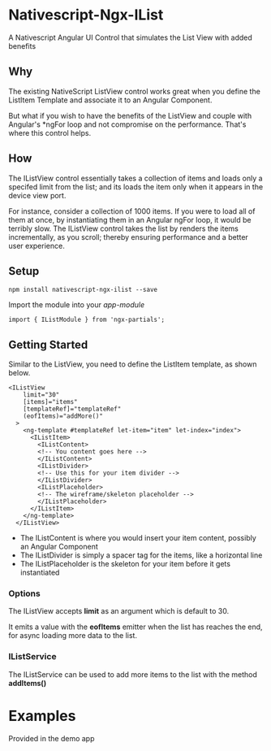 # Nativescript-Ngx-IList

A Nativescript Angular UI Control that simulates the List View with
added benefits

## Why

The existing NativeScript ListView control works great when you define the
ListItem Template and associate it to an Angular Component. 

But what if you wish to have the benefits of the ListView and couple with
Angular's *ngFor loop and not compromise on the performance. That's where this
control helps.

## How

The IListView control essentially takes a collection of items and loads only a
specifed limit from the list; and its loads the item only when it appears in the
device view port. 

For instance, consider a collection of 1000 items. If you were to load all of them at once, by
instantiating them in an Angular ngFor loop, it would be terribly slow. The
IListView control takes the list by renders the items incrementally, as you scroll; thereby ensuring performance and a better user experience.

## Setup

`npm install nativescript-ngx-ilist --save`

Import the module into your _app-module_ 

```
import { IListModule } from 'ngx-partials';

```

## Getting Started

Similar to the ListView, you need to define the ListItem template, as shown
below.

```
<IListView
    limit="30"
    [items]="items"
    [templateRef]="templateRef"
    (eofItems)="addMore()"
  >
    <ng-template #templateRef let-item="item" let-index="index">
      <IListItem>
        <IListContent>
        <!-- You content goes here -->
        </IListContent>
        <IListDivider>
        <!-- Use this for your item divider -->
        </IListDivider>
        <IListPlaceholder>
        <!-- The wireframe/skeleton placeholder -->
        </IListPlaceholder>
      </IListItem>
    </ng-template>
  </IListView>
```

- The IListContent is where you would insert your item content, possibly an Angular Component
- The IListDivider is simply a spacer tag for the items, like a horizontal line
- The IListPlaceholder is the skeleton for your item before it gets instantiated

### Options

The IListView accepts __limit__ as an argument which is default to 30.

It emits a value with the __eofItems__ emitter when the list has reaches the end, for async loading more data to the list.

### IListService

The IListService can be used to add more items to the list with the method
__addItems()__


# Examples

Provided in the demo app



